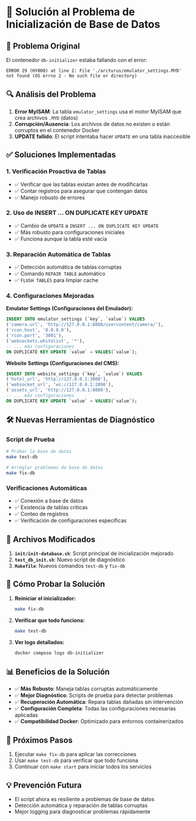 # 🔧 Solución al Problema de Inicialización de Base de Datos

## 🐛 Problema Original

El contenedor `db-initializer` estaba fallando con el error:
```
ERROR 29 (HY000) at line 2: File './arcturus/emulator_settings.MYD' not found (OS errno 2 - No such file or directory)
```

## 🔍 Análisis del Problema

1. **Error MyISAM**: La tabla `emulator_settings` usa el motor MyISAM que crea archivos `.MYD` (datos)
2. **Corrupción/Ausencia**: Los archivos de datos no existen o están corruptos en el contenedor Docker
3. **UPDATE fallido**: El script intentaba hacer `UPDATE` en una tabla inaccesible

## ✅ Soluciones Implementadas

### 1. Verificación Proactiva de Tablas
- ✅ Verificar que las tablas existan antes de modificarlas
- ✅ Contar registros para asegurar que contengan datos
- ✅ Manejo robusto de errores

### 2. Uso de INSERT ... ON DUPLICATE KEY UPDATE
- ✅ Cambio de `UPDATE` a `INSERT ... ON DUPLICATE KEY UPDATE`
- ✅ Más robusto para configuraciones iniciales
- ✅ Funciona aunque la tabla esté vacía

### 3. Reparación Automática de Tablas
- ✅ Detección automática de tablas corruptas
- ✅ Comando `REPAIR TABLE` automático
- ✅ `FLUSH TABLES` para limpiar cache

### 4. Configuraciones Mejoradas

**Emulator Settings (Configuraciones del Emulador):**
```sql
INSERT INTO emulator_settings (`key`, `value`) VALUES 
('camera.url', 'http://127.0.0.1:8080/usercontent/camera/'),
('rcon.host', '0.0.0.0'),
('rcon.port', '3001'),
('websockets.whitelist', '*'),
-- ... más configuraciones
ON DUPLICATE KEY UPDATE `value` = VALUES(`value`);
```

**Website Settings (Configuraciones del CMS):**
```sql
INSERT INTO website_settings (`key`, `value`) VALUES 
('hotel_url', 'http://127.0.0.1:3000'),
('websocket_url', 'ws://127.0.0.1:2096'),
('assets_url', 'http://127.0.0.1:8080'),
-- ... más configuraciones
ON DUPLICATE KEY UPDATE `value` = VALUES(`value`);
```

## 🛠️ Nuevas Herramientas de Diagnóstico

### Script de Prueba
```bash
# Probar la base de datos
make test-db

# Arreglar problemas de base de datos
make fix-db
```

### Verificaciones Automáticas
- ✅ Conexión a base de datos
- ✅ Existencia de tablas críticas  
- ✅ Conteo de registros
- ✅ Verificación de configuraciones específicas

## 🔧 Archivos Modificados

1. **`init/init-database.sh`**: Script principal de inicialización mejorado
2. **`test_db_init.sh`**: Nuevo script de diagnóstico  
3. **`Makefile`**: Nuevos comandos `test-db` y `fix-db`

## 🚀 Cómo Probar la Solución

1. **Reiniciar el inicializador:**
   ```bash
   make fix-db
   ```

2. **Verificar que todo funciona:**
   ```bash
   make test-db
   ```

3. **Ver logs detallados:**
   ```bash
   docker compose logs db-initializer
   ```

## 📊 Beneficios de la Solución

- ✅ **Más Robusto**: Maneja tablas corruptas automáticamente
- ✅ **Mejor Diagnóstico**: Scripts de prueba para detectar problemas
- ✅ **Recuperación Automática**: Repara tablas dañadas sin intervención
- ✅ **Configuración Completa**: Todas las configuraciones necesarias aplicadas
- ✅ **Compatibilidad Docker**: Optimizado para entornos containerizados

## 🎯 Próximos Pasos

1. Ejecutar `make fix-db` para aplicar las correcciones
2. Usar `make test-db` para verificar que todo funciona
3. Continuar con `make start` para iniciar todos los servicios

## 💡 Prevención Futura

- El script ahora es resiliente a problemas de base de datos
- Detección automática y reparación de tablas corruptas
- Mejor logging para diagnosticar problemas rápidamente
